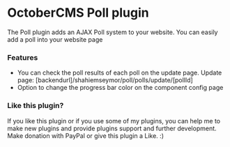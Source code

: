 OctoberCMS Poll plugin
=============
The Poll plugin adds an AJAX Poll system to your website. You can easily add a poll into your website page

### Features ######
* You can check the poll results of each poll on the update page. Update page: [backendurl]/shahiemseymor/poll/polls/update/[pollId]
* Option to change the progress bar color on the component config page

### Like this plugin? ######
If you like this plugin or if you use some of my plugins, you can help me to make new plugins and provide plugins support and further development. Make donation with PayPal or give this plugin a Like. :)

